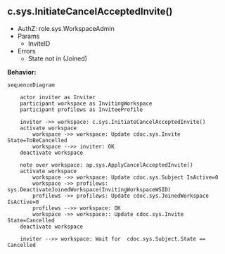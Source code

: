 ## c.sys.InitiateCancelAcceptedInvite()

- AuthZ: role.sys.WorkspaceAdmin
- Params
    - InviteID
- Errors
    - State not in (Joined)

**Behavior:**
```mermaid
sequenceDiagram

    actor inviter as Inviter
    participant workspace as InvitingWorkspace
    participant profilews as InviteeProfile

    inviter ->> workspace: c.sys.InitiateCancelAcceptedInvite()
    activate workspace
        workspace ->> workspace: Update cdoc.sys.Invite State=ToBeCancelled
        workspace -->> inviter: OK
    deactivate workspace

    note over workspace: ap.sys.ApplyCancelAcceptedInvite()
    activate workspace
        workspace ->> workspace: Update cdoc.sys.Subject IsActive=0
        workspace ->> profilews: sys.DeactivateJoinedWorkspace(InvitingWorkspaceWSID)
        profilews ->> profilews: Update cdoc.sys.JoinedWorkspace IsActive=0
        profilews -->> workspace: OK
        workspace ->> workspace:: Update cdoc.sys.Invite State=Cancelled
    deactivate workspace

    inviter -->> workspace: Wait for  cdoc.sys.Subject.State == Cancelled

```